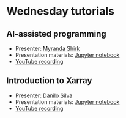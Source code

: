 # Wednesday tutorials

## AI-assisted programming

- Presenter: [Myranda Shirk](https://www.vanderbilt.edu/datascience/data-science-team/)
- Presentation materials: [Jupyter notebook](ai_assisted_programming_ohw.ipynb)
- [YouTube recording](https://youtu.be/JCHa-yGgtr4)

## Introduction to Xarray

- Presenter: [Danilo Silva](https://github.com/nilodna)
- Presentation materials: [Jupyter notebook](xarray-in-45-min.ipynb)
- [YouTube recording](https://youtu.be/oLN-lZA_Wv4)
